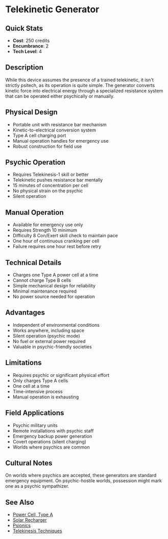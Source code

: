 # Telekinetic Generator

## Quick Stats
- **Cost**: 250 credits
- **Encumbrance**: 2
- **Tech Level**: 4

## Description
While this device assumes the presence of a trained telekinetic, it isn't strictly psitech, as its operation is quite simple. The generator converts kinetic force into electrical energy through a specialized resistance system that can be operated either psychically or manually.

## Physical Design
- Portable unit with resistance bar mechanism
- Kinetic-to-electrical conversion system
- Type A cell charging port
- Manual operation handles for emergency use
- Robust construction for field use

## Psychic Operation
- Requires Telekinesis-1 skill or better
- Telekinetic pushes resistance bar mentally
- 15 minutes of concentration per cell
- No physical strain on the psychic
- Silent operation

## Manual Operation
- Available for emergency use only
- Requires Strength 10 minimum
- Difficulty 8 Con/Exert skill check to maintain pace
- One hour of continuous cranking per cell
- Failure requires one hour rest before retry

## Technical Details
- Charges one Type A power cell at a time
- Cannot charge Type B cells
- Simple mechanical design for reliability
- Minimal maintenance required
- No power source needed for operation

## Advantages
- Independent of environmental conditions
- Works anywhere, including space
- Silent operation (psychic mode)
- No fuel or external power required
- Valuable in psychic-friendly societies

## Limitations
- Requires psychic or significant physical effort
- Only charges Type A cells
- One cell at a time
- Time-intensive process
- Manual operation is exhausting

## Field Applications
- Psychic military units
- Remote installations with psychic staff
- Emergency backup power generation
- Covert operations (silent charging)
- Worlds where psychics are common

## Cultural Notes
On worlds where psychics are accepted, these generators are standard emergency equipment. On psychic-hostile worlds, possession might mark one as a psychic sympathizer.

## See Also
- [Power Cell, Type A](power-cell-type-a.md)
- [Solar Recharger](solar-recharger.md)
- [Psionics](../../../psionics/)
- [Telekinesis Techniques](../../../psionics/disciplines/telekinesis/)